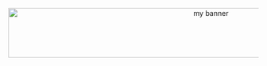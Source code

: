 <p align="center">
  <a href="https://github.com/AGK-1" target="_blank" rel="noreferrer"><img src="https://static.vecteezy.com/system/resources/previews/019/981/043/non_2x/application-programming-interface-api-on-blue-background-software-development-tool-information-technology-modern-technology-internet-vector.jpg" width="800" height="100" alt="my banner"></a>
</p>
